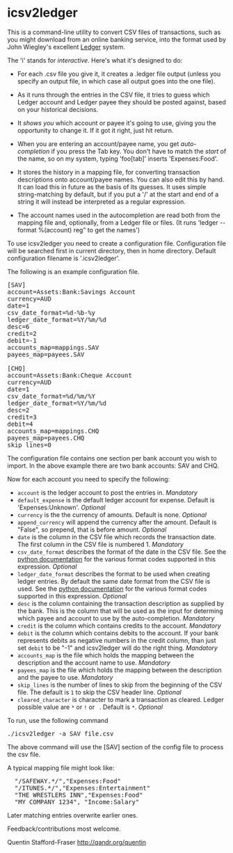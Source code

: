 icsv2ledger
===========

This is a command-line utility to convert CSV files of transactions, such as you might download from an online banking service, into the format used by John Wiegley's excellent [Ledger](http://ledger-cli.org) system.

The 'i' stands for _interactive_. Here's what it's designed to do:

* For each .csv file you give it, it creates a .ledger file output (unless you specify an output file, in which case all output goes into the one file).

* As it runs through the entries in the CSV file, it tries to guess which Ledger account and Ledger payee they should be posted against, based on your historical decisions.

* It _shows you_ which account or payee it's going to use, giving you the opportunity to change it.  If it got it right, just hit return.

* When you are entering an account/payee name, you get _auto-completion_ if you press the Tab key.  You don't have to match the _start_ of the name, so on my system, typing 'foo[tab]' inserts 'Expenses:Food'.

* It stores the history in a mapping file, for converting transaction descriptions onto account/payee names. You can also edit this by hand. It can load this in future as the basis of its guesses.  It uses simple string-matching by default, but if you put a '/' at the start and end of a string it will instead be interpreted as a regular expression.

* The account names used in the autocompletion are read both from the mapping file and, optionally, from a Ledger file or files. (It runs 'ledger --format %(account) reg" to get the names')

To use icsv2ledger you need to create a configuration file.
Configuration file will be searched first in current directory, then in
home directory. Default configuration filename is '.icsv2ledger'.

The following is an example configuration file.

<pre>
[SAV]
account=Assets:Bank:Savings Account
currency=AUD
date=1
csv_date_format=%d-%b-%y
ledger_date_format=%Y/%m/%d
desc=6
credit=2
debit=-1
accounts_map=mappings.SAV
payees_map=payees.SAV

[CHQ]
account=Assets:Bank:Cheque Account
currency=AUD
date=1
csv_date_format=%d/%m/%Y
ledger_date_format=%Y/%m/%d
desc=2
credit=3
debit=4
accounts_map=mappings.CHQ
payees_map=payees.CHQ
skip_lines=0
</pre>

The configuration file contains one section per bank account you wish to import.
In the above example there are two bank accounts: SAV and CHQ.

Now for each account you need to specify the following:

* `account` is the ledger account to post the entries in. _Mandatory_
* `default_expense` is the default ledger account for expense. Default
  is 'Expenses:Unknown'. _Optional_
* `currency` is the the currency of amounts. Default is none. _Optional_
* `append_currency` will append the currency after the amount. Default
  is "False", so prepend, that is before amount. _Optional_
* `date` is the column in the CSV file which records the transaction date.
  The first column in the CSV file is numbered 1. _Mandatory_
* `csv_date_format` describes the format of the date in the CSV file.
  See the [python documentation](http://docs.python.org/library/datetime.html#strftime-strptime-behavior) for the various format codes supported in this expression. _Optional_
* `ledger_date_format` describes the format to be used when creating ledger
  entries.  By default the same date format from the CSV file is used.
  See the [python documentation](http://docs.python.org/library/datetime.html#strftime-strptime-behavior) for the various format codes supported in this expression. _Optional_
* `desc` is the column containing the transaction description as supplied by the bank.
  This is the column that will be used as the input for determing which payee and account to use by the auto-completion. _Mandatory_
* `credit` is the column which contains credits to the account. _Mandatory_
* `debit` is the column which contains debits to the account.
  If your bank represents debits as negative numbers in the credit
  column, than just set `debit` to be "-1" and icsv2ledger will do the right thing. _Mandatory_
* `accounts_map` is the file which holds the mapping between the description and the account name to use. _Mandatory_
* `payees_map` is the file which holds the mapping between the description and the payee to use. _Mandatory_
* `skip_lines` is the number of lines to skip from the beginning of the CSV
  file. The default is `1` to skip the CSV header line. _Optional_
* `cleared_character` is character to mark a transaction as cleared.
  Ledger possible value are `*` or `!` or ` `. Default is `*`. _Optional_

To run, use the following command

<pre>
./icsv2ledger -a SAV file.csv
</pre>

The above command will use the [SAV] section of the config file to process the csv file.

A typical mapping file might look like:

<pre>
  "/SAFEWAY.*/","Expenses:Food"
  "/ITUNES.*/","Expenses:Entertainment"
  "THE WRESTLERS INN","Expenses:Food"
  "MY COMPANY 1234", "Income:Salary"
</pre>

Later matching entries overwrite earlier ones.

Feedback/contributions most welcome.

Quentin Stafford-Fraser
http://qandr.org/quentin
